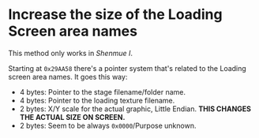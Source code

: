 # Increase the size of the Loading Screen area names


This method only works in *Shenmue I*.

Starting at `0x29AA58` there's a pointer system that's related to the Loading screen area names. It goes this way:
 - 4 bytes: Pointer to the stage filename/folder name.
 - 4 bytes: Pointer to the loading texture filename.
 - 2 bytes: X/Y scale for the actual graphic, Little Endian. **THIS CHANGES THE ACTUAL SIZE ON SCREEN.**
 - 2 bytes: Seem to be always `0x0000`/Purpose unknown.


